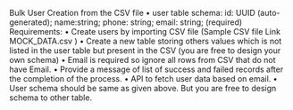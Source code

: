 Bulk User Creation from the CSV file
• user table schema:
id: UUID (auto-generated);
name:string;
phone: string;
email: string; (required)
Requirements:
• Create users by importing CSV file (Sample CSV file Link MOCK_DATA.csv )
• Create a new table storing others values which is not listed in the user table but present in the CSV (you are
free to design your own schema)
• Email is required so ignore all rows from CSV that do not have Email.
• Provide a message of list of success and failed records after the completion of the process.
• API to fetch user data based on email.
• User schema should be same as given above. But you are free to design schema to other table.
